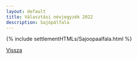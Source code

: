 ```yaml
---
layout: default
title: Választási névjegyzék 2022
description: Sajópálfala
---
```


{% include settlementHTMLs/Sajoopaalfala.html %}

[Vissza](../)